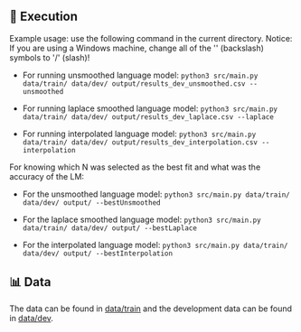 ## 🏃 Execution
Example usage: use the following command in the current directory.
Notice: If you are using a Windows machine, change all of the '\' (backslash) symbols to '/' (slash)! 

- For running unsmoothed language model:
`python3 src/main.py data/train/ data/dev/ output/results_dev_unsmoothed.csv --unsmoothed`

- For running laplace smoothed language model:
`python3 src/main.py data/train/ data/dev/ output/results_dev_laplace.csv --laplace`

- For running interpolated language model:
`python3 src/main.py data/train/ data/dev/ output/results_dev_interpolation.csv --interpolation`

For knowing which N was selected as the best fit and what was the accuracy of the LM:

- For the unsmoothed language model:
`python3 src/main.py data/train/ data/dev/ output/ --bestUnsmoothed`

- For the laplace smoothed language model:
`python3 src/main.py data/train/ data/dev/ output/ --bestLaplace`

- For the interpolated language model:
`python3 src/main.py data/train/ data/dev/ output/ --bestInterpolation`


## 📊 Data

The data can be found in [data/train](data/train) and the development data can be found in [data/dev](data/dev).



